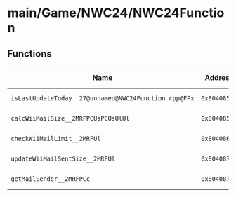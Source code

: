 # main/Game/NWC24/NWC24Function

## Functions

| Name | Address | Match % |
|------|---------|---------|
| `isLastUpdateToday__27@unnamed@NWC24Function_cpp@FPx` | `0x80408558` | :x: (0.0%) |
| `calcWiiMailSize__2MRFPCUsPCUsUlUl` | `0x804085F0` | :x: (0.0%) |
| `checkWiiMailLimit__2MRFUl` | `0x804086E4` | :x: (0.0%) |
| `updateWiiMailSentSize__2MRFUl` | `0x8040873C` | :x: (0.0%) |
| `getMailSender__2MRFPCc` | `0x804087A0` | :x: (0.0%) |